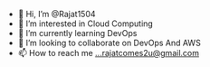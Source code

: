 - 👋 Hi, I’m @Rajat1504
- 👀 I’m interested in Cloud Computing
- 🌱 I’m currently learning DevOps
- 💞️ I’m looking to collaborate on DevOps And AWS
- 📫 How to reach me ...rajatcomes2u@gmail.com

<!---
Rajat1504/Rajat1504 is a ✨ special ✨ repository because its `README.md` (this file) appears on your GitHub profile.
You can click the Preview link to take a look at your changes.
--->
